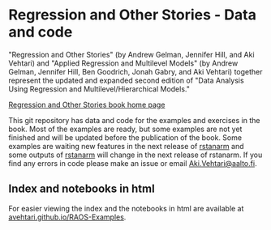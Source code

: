 # Regression and Other Stories - Data and code

"Regression and Other Stories" (by Andrew Gelman, Jennifer Hill, and Aki Vehtari) and "Applied Regression and Multilevel Models" (by Andrew Gelman, Jennifer Hill, Ben Goodrich, Jonah Gabry, and Aki Vehtari) together represent the updated and expanded second edition of "Data Analysis Using Regression and Multilevel/Hierarchical Models."

[Regression and Other Stories book home page](http://www.stat.columbia.edu/~gelman/regression/)

This git repository has data and code for the examples and exercises in the book. Most of the examples are ready, but some examples are not yet finished and will be updated before the publication of the book. Some examples are waiting new features in the next release of [rstanarm](https://cran.r-project.org/web/packages/rstanarm/) and some outputs of [rstanarm](https://cran.r-project.org/web/packages/rstanarm/) will change in the next release of rstanarm. If you find any errors in code please make an issue or email [Aki.Vehtari@aalto.fi](mailto:Aki.Vehtari@aalto.fi).

## Index and notebooks in html

For easier viewing the index and the notebooks in html are available at [avehtari.github.io/RAOS-Examples](https://avehtari.github.io/RAOS-Examples/).

